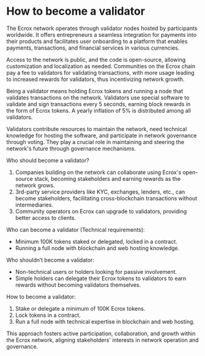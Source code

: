 # How to become a validator

The Ecrox network operates through validator nodes hosted by participants worldwide. It offers entrepreneurs a seamless integration for payments into their products and facilitates user onboarding to a platform that enables payments, transactions, and financial services in various currencies.

Access to the network is public, and the code is open-source, allowing customization and localization as needed. Communities on the Ecrox chain pay a fee to validators for validating transactions, with more usage leading to increased rewards for validators, thus incentivizing network growth.

Being a validator means holding Ecrox tokens and running a node that validates transactions on the network. Validators use special software to validate and sign transactions every 5 seconds, earning block rewards in the form of Ecrox tokens. A yearly inflation of 5% is distributed among all validators.

Validators contribute resources to maintain the network, need technical knowledge for hosting the software, and participate in network governance through voting. They play a crucial role in maintaining and steering the network's future through governance mechanisms.

Who should become a validator?

1. Companies building on the network can collaborate using Ecrox's open-source stack, becoming stakeholders and earning rewards as the network grows.
2. 3rd-party service providers like KYC, exchanges, lenders, etc., can become stakeholders, facilitating cross-blockchain transactions without intermediaries.
3. Community operators on Ecrox can upgrade to validators, providing better access to clients.

Who can become a validator (Technical requirements):

* Minimum 100K tokens staked or delegated, locked in a contract.
* Running a full node with blockchain and web hosting knowledge.

Who shouldn’t become a validator:

* Non-technical users or holders looking for passive involvement.
* Simple holders can delegate their Ecrox tokens to validators to earn rewards without becoming validators themselves.

How to become a validator:

1. Stake or delegate a minimum of 100K Ecrox tokens.
2. Lock tokens in a contract.
3. Run a full node with technical expertise in blockchain and web hosting.

This approach fosters active participation, collaboration, and growth within the Ecrox network, aligning stakeholders' interests in network operation and governance.
